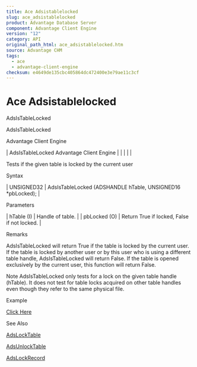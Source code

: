 ```yaml
---
title: Ace Adsistablelocked
slug: ace_adsistablelocked
product: Advantage Database Server
component: Advantage Client Engine
version: "12"
category: API
original_path_html: ace_adsistablelocked.htm
source: Advantage CHM
tags:
  - ace
  - advantage-client-engine
checksum: e4649de135cbc405864dc472400e3e79ae11c3cf
---
```


# Ace Adsistablelocked

AdsIsTableLocked

AdsIsTableLocked

Advantage Client Engine

| AdsIsTableLocked  Advantage Client Engine |  |  |  |  |

Tests if the given table is locked by the current user

Syntax

| UNSIGNED32 | AdsIsTableLocked (ADSHANDLE hTable,  UNSIGNED16 \*pbLocked); |

Parameters

| hTable (I) | Handle of table. |
| pbLocked (O) | Return True if locked, False if not locked. |

Remarks

AdsIsTableLocked will return True if the table is locked by the current user. If the table is locked by another user or by this user who is using a different table handle, AdsIsTableLocked will return False. If the table is opened exclusively by the current user, this function will return False.

Note AdsIsTableLocked only tests for a lock on the given table handle (hTable). It does not test for table locks acquired on other table handles even though they refer to the same physical file.

Example

[Click Here](ace_examples.md#adsistablelockedexample)

See Also

[AdsLockTable](ace_adslocktable.md)

[AdsUnlockTable](ace_adsunlocktable.md)

[AdsLockRecord](ace_adslockrecord.md)
